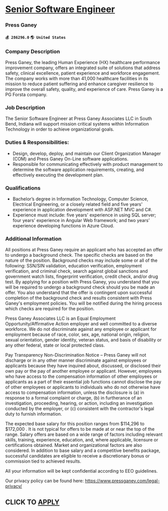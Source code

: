 # [Senior Software Engineer](https://www.remotewlb.com/apply/senior-software-engineer-70958)  
### Press Ganey  
#### `💰 286296.0` `🌎 United States`  

### Company Description

Press Ganey, the leading Human Experience (HX) healthcare performance improvement company, offers an integrated suite of solutions that address safety, clinical excellence, patient experience and workforce engagement. The company works with more than 41,000 healthcare facilities in its mission to reduce patient suffering and enhance caregiver resilience to improve the overall safety, quality, and experience of care. Press Ganey is a PG Forsta company.

### Job Description

The Senior Software Engineer at Press Ganey Associates LLC in South Bend, Indiana will support mission critical systems within Information Technology in order to achieve organizational goals.

### Duties & Responsibilities:

  * Design, develop, deploy, and maintain our Client Organization Manager (COM) and Press Ganey On-Line software applications.
  * Responsible for communicating effectively with product management to determine the software application requirements, creating, and effectively executing the development plan.

### Qualifications

  * Bachelor’s degree in Information Technology, Computer Science, Electrical Engineering, or a closely related field and five years' experience in application development with ASP.NET MVC and C#.
  * Experience must include: five years' experience in using SQL server; four years' experience in Angular Web framework; and two years’ experience developing functions in Azure Cloud.

### Additional Information

All positions at Press Ganey require an applicant who has accepted an offer to undergo a background check. The specific checks are based on the nature of the position. Background checks may include some or all of the following: SSN/SIN validation, education verification, employment verification, and criminal check, search against global sanctions and government watch lists, fingerprint verification, credit check, and/or drug test. By applying for a position with Press Ganey, you understand that you will be required to undergo a background check should you be made an offer. You also understand that the offer is contingent upon successful completion of the background check and results consistent with Press Ganey's employment policies. You will be notified during the hiring process which checks are required for the position.

Press Ganey Associates LLC is an Equal Employment Opportunity/Affirmative Action employer and well committed to a diverse workforce. We do not discriminate against any employee or applicant for employment because of race, color, sex, age, national origin, religion, sexual orientation, gender identity, veteran status, and basis of disability or any other federal, state or local protected class.

Pay Transparency Non-Discrimination Notice – Press Ganey will not discharge or in any other manner discriminate against employees or applicants because they have inquired about, discussed, or disclosed their own pay or the pay of another employee or applicant. However, employees who have access to the compensation information of other employees or applicants as a part of their essential job functions cannot disclose the pay of other employees or applicants to individuals who do not otherwise have access to compensation information, unless the disclosure is (a) in response to a formal complaint or charge, (b) in furtherance of an investigation, proceeding, hearing, or action, including an investigation conducted by the employer, or (c) consistent with the contractor's legal duty to furnish information.

The expected base salary for this position ranges from $114,296 to $172,000 . It is not typical for offers to be made at or near the top of the range. Salary offers are based on a wide range of factors including relevant skills, training, experience, education, and, where applicable, licensure or certifications obtained. Market and organizational factors are also considered. In addition to base salary and a competitive benefits package, successful candidates are eligible to receive a discretionary bonus or commission tied to achieved results.

All your information will be kept confidential according to EEO guidelines.

Our privacy policy can be found here: https://www.pressganey.com/legal-privacy/

  
## CLICK TO [APPLY](https://www.remotewlb.com/apply/senior-software-engineer-70958)

